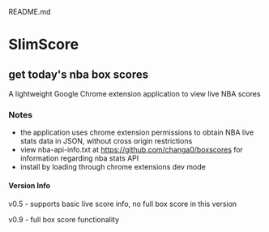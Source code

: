 README.md

# SlimScore

## get today's nba box scores

A lightweight Google Chrome extension application to view live NBA scores

### Notes
* the application uses chrome extension permissions to obtain NBA live stats data in JSON, without cross origin restrictions
* view nba-api-info.txt at https://github.com/changa0/boxscores for information regarding nba stats API
* install by loading through chrome extensions dev mode

#### Version Info

v0.5 - supports basic live score info, no full box score in this version

v0.9 - full box score functionality